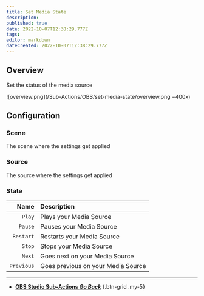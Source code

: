 ```yaml
---
title: Set Media State
description: 
published: true
date: 2022-10-07T12:38:29.777Z
tags: 
editor: markdown
dateCreated: 2022-10-07T12:38:29.777Z
---
```


## Overview
Set the status of the media source

![overview.png](/Sub-Actions/OBS/set-media-state/overview.png =400x)

## Configuration
### Scene
The scene where the settings get applied

### Source
The source where the settings get applied

### State
Name | Description
---:|:---
`Play` | Plays your Media Source
`Pause` | Pauses your Media Source
`Restart` | Restarts your Media Source
`Stop` | Stops your Media Source
`Next` | Goes next on your Media Source
`Previous` | Goes previous on your Media Source

---

- [<i class="mdi mdi-chevron-left"></i> **OBS Studio Sub-Actions *Go Back***](/en/Sub-Actions/OBS)
{.btn-grid .my-5}